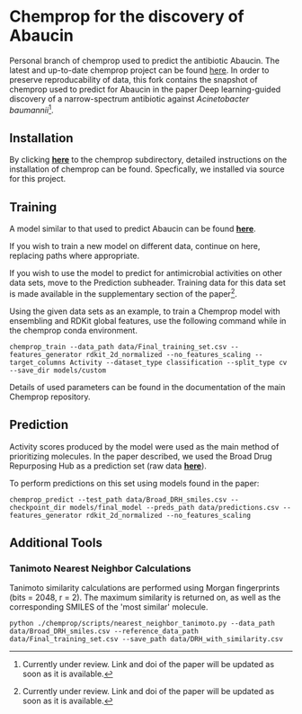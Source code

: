 # Chemprop for the discovery of Abaucin
Personal branch of chemprop used to predict the antibiotic Abaucin.
The latest and up-to-date chemprop project can be found [here](https://github.com/chemprop/chemprop "Chemprop's Github"). In order to preserve reproducability of data, this fork contains the snapshot of chemprop used to predict for Abaucin in the paper Deep learning-guided discovery of a narrow-spectrum antibiotic against *Acinetobacter baumannii*[^1]. 

## Installation

By clicking [**here**](/chemprop) to the chemprop subdirectory, detailed instructions on the installation of chemprop can be found. Specfically, we installed via source for this project.

## Training
A model similar to that used to predict Abaucin can be found [**here**](models/final_model).

If you wish to train a new model on different data, continue on here, replacing paths where appropriate. 

If you wish to use the model to predict for antimicrobial activities on other data sets, move to the Prediction subheader. Training data for this data set is made available in the supplementary section of the paper[^1]. 

Using the given data sets as an example, to train a Chemprop model with ensembling and RDKit global features, use the following command while in the chemprop conda environment.

```chemprop_train --data_path data/Final_training_set.csv --features_generator rdkit_2d_normalized --no_features_scaling --target_columns Activity --dataset_type classification --split_type cv --save_dir models/custom```

Details of used parameters can be found in the documentation of the main Chemprop repository. 


## Prediction
Activity scores produced by the model were used as the main method of prioritizing molecules. In the paper described, we used the Broad Drug Repurposing Hub as a prediction set (raw data [**here**](data/Broad_DRH_smiles.csv)).

To perform predictions on this set using models found in the paper:

```chemprop_predict --test_path data/Broad_DRH_smiles.csv --checkpoint_dir models/final_model --preds_path data/predictions.csv --features_generator rdkit_2d_normalized --no_features_scaling```

## Additional Tools
### Tanimoto Nearest Neighbor Calculations

Tanimoto similarity calculations are performed using Morgan fingerprints (bits = 2048, r = 2). The maximum similarity is returned on, as well as the corresponding SMILES of the 'most similar' molecule. 

```python ./chemprop/scripts/nearest_neighbor_tanimoto.py --data_path data/Broad_DRH_smiles.csv --reference_data_path data/Final_training_set.csv --save_path data/DRH_with_similarity.csv```



[^1]: Currently under review. Link and doi of the paper will be updated as soon as it is available. 

